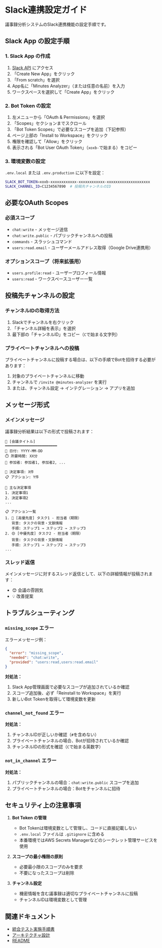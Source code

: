 # Slack連携設定ガイド

議事録分析システムのSlack連携機能の設定手順です。

## Slack App の設定手順

### 1. Slack App の作成

1. [Slack API](https://api.slack.com/apps) にアクセス
2. 「Create New App」をクリック
3. 「From scratch」を選択
4. App名に「Minutes Analyzer」（または任意の名前）を入力
5. ワークスペースを選択して「Create App」をクリック

### 2. Bot Token の設定

1. 左メニューから「OAuth & Permissions」を選択
2. 「Scopes」セクションまでスクロール
3. 「Bot Token Scopes」で必要なスコープを追加（下記参照）
4. ページ上部の「Install to Workspace」をクリック
5. 権限を確認して「Allow」をクリック
6. 表示される「Bot User OAuth Token」（`xoxb-`で始まる）をコピー

### 3. 環境変数の設定

`.env.local` または `.env.production` に以下を設定：

```bash
SLACK_BOT_TOKEN=xoxb-xxxxxxxxxxxx-xxxxxxxxxxxx-xxxxxxxxxxxxxxxxxxxx
SLACK_CHANNEL_ID=C1234567890  # 投稿先チャンネルのID
```

## 必要なOAuth Scopes

### 必須スコープ
- `chat:write` - メッセージ送信
- `chat:write.public` - パブリックチャンネルへの投稿
- `commands` - スラッシュコマンド
- `users:read.email` - ユーザーメールアドレス取得（Google Drive連携用）

### オプションスコープ（将来拡張用）
- `users.profile:read` - ユーザープロフィール情報
- `users:read` - ワークスペースユーザー一覧

## 投稿先チャンネルの設定

### チャンネルIDの取得方法

1. Slackでチャンネルを右クリック
2. 「チャンネル詳細を表示」を選択
3. 最下部の「チャンネルID」をコピー（`C`で始まる文字列）

### プライベートチャンネルへの投稿

プライベートチャンネルに投稿する場合は、以下の手順でBotを招待する必要があります：

1. 対象のプライベートチャンネルに移動
2. チャンネルで `/invite @minutes-analyzer` を実行
3. または、チャンネル設定 → インテグレーション → アプリを追加

## メッセージ形式

### メインメッセージ

議事録分析結果は以下の形式で投稿されます：

```
📝 [会議タイトル]
━━━━━━━━━━━━━━━━━━━━━━━━
📅 日付: YYYY-MM-DD
⏱️ 所要時間: XX分
👥 参加者: 参加者1, 参加者2, ...

🎯 決定事項: X件
📋 アクション: Y件

🎯 主な決定事項
1. 決定事項1
2. 決定事項2
...

📋 アクション一覧
1. 🔴 [高優先度] タスク1 - 担当者（期限）
   背景: タスクの背景・文脈情報
   手順: ステップ1 → ステップ2 → ステップ3
2. 🟡 [中優先度] タスク2 - 担当者（期限）
   背景: タスクの背景・文脈情報
   手順: ステップ1 → ステップ2 → ステップ3
...
```

### スレッド返信

メインメッセージに対するスレッド返信として、以下の詳細情報が投稿されます：

- 😊 会議の雰囲気
- 💡 改善提案

## トラブルシューティング

### `missing_scope` エラー

エラーメッセージ例：
```json
{
  "error": "missing_scope",
  "needed": "chat:write",
  "provided": "users:read,users:read.email"
}
```

**対処法：**
1. Slack App管理画面で必要なスコープが追加されているか確認
2. スコープ追加後、必ず「Reinstall to Workspace」を実行
3. 新しいBot Tokenを取得して環境変数を更新

### `channel_not_found` エラー

**対処法：**
1. チャンネルIDが正しいか確認（`#`を含めない）
2. プライベートチャンネルの場合、Botが招待されているか確認
3. チャンネルIDの形式を確認（`C`で始まる英数字）

### `not_in_channel` エラー

**対処法：**
1. パブリックチャンネルの場合：`chat:write.public` スコープを追加
2. プライベートチャンネルの場合：Botをチャンネルに招待

## セキュリティ上の注意事項

1. **Bot Token の管理**
   - Bot Tokenは環境変数として管理し、コードに直接記載しない
   - `.env.local` ファイルは `.gitignore` に含める
   - 本番環境ではAWS Secrets Managerなどのシークレット管理サービスを使用

2. **スコープの最小権限の原則**
   - 必要最小限のスコープのみを要求
   - 不要になったスコープは削除

3. **チャンネル設定**
   - 機密情報を含む議事録は適切なプライベートチャンネルに投稿
   - チャンネルIDは環境変数として管理

## 関連ドキュメント

- [統合テスト実施手順書](integration-test-guide.md)
- [アーキテクチャ設計](architecture.md)
- [README](../README.md)